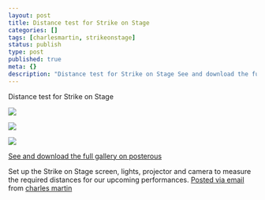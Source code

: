 ```yaml
---
layout: post
title: Distance test for Strike on Stage
categories: []
tags: [charlesmartin, strikeonstage]
status: publish
type: post
published: true
meta: {}
description: "Distance test for Strike on Stage See and download the full gallery on posterous Set up the Strike on Stage screen, lights, projector and camera to"
---
```


Distance test for Strike on Stage

![]({{site.baseurl}}/assets/posterous/charlesmartin/2010-05-IMG_3050.jpg)

![]({{site.baseurl}}/assets/posterous/charlesmartin/2010-05-IMG_3055.jpg)

![]({{site.baseurl}}/assets/posterous/charlesmartin/2010-05-IMG_3056.jpg)

[See and download the full gallery on posterous](http://charlesmartin.posterous.com/distance-test-for-strike-on-stage)

Set up the Strike on Stage screen, lights, projector and camera to measure the required distances for our upcoming performances. 
[Posted via email](http://posterous.com)  from 
[charles martin](http://charlesmartin.posterous.com/distance-test-for-strike-on-stage)
